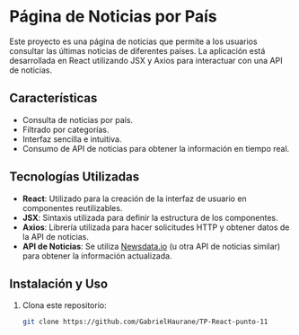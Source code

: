 # Página de Noticias por País

Este proyecto es una página de noticias que permite a los usuarios consultar las últimas noticias de diferentes países. La aplicación está desarrollada en React utilizando JSX y Axios para interactuar con una API de noticias.

## Características

- Consulta de noticias por país.
- Filtrado por categorías.
- Interfaz sencilla e intuitiva.
- Consumo de API de noticias para obtener la información en tiempo real.

## Tecnologías Utilizadas

- **React**: Utilizado para la creación de la interfaz de usuario en componentes reutilizables.
- **JSX**: Sintaxis utilizada para definir la estructura de los componentes.
- **Axios**: Librería utilizada para hacer solicitudes HTTP y obtener datos de la API de noticias.
- **API de Noticias**: Se utiliza [Newsdata.io](https://newsdata.io/) (u otra API de noticias similar) para obtener la información actualizada.

## Instalación y Uso

1. Clona este repositorio:
   ```bash
   git clone https://github.com/GabrielHaurane/TP-React-punto-11
